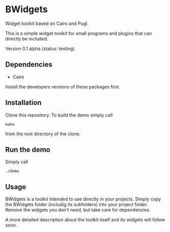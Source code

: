 # BWidgets
Widget toolkit based on Cairo and Pugl.

This is a simple widget toolkit for small programs and plugins that can directly be included. 

Version 0.1 alpha (status: testing)

Dependencies
------------
* Cairo

Install the developers versions of these packages first.

Installation
------------
Clone this repository. To build the demo simply call
```
make
```
from the root directory of the clone.

Run the demo
------------
Simply call
```
./demo
```

Usage
-----
BWidgets is a toolkit intended to use directly in your projects. Simply copy the BWidgets folder (includig its subfolders)
into your project folder. Remove the widgets you don't need, but take care for dependencies.

A more detailed description about the toolkit itself and its widgets will follow soon.
